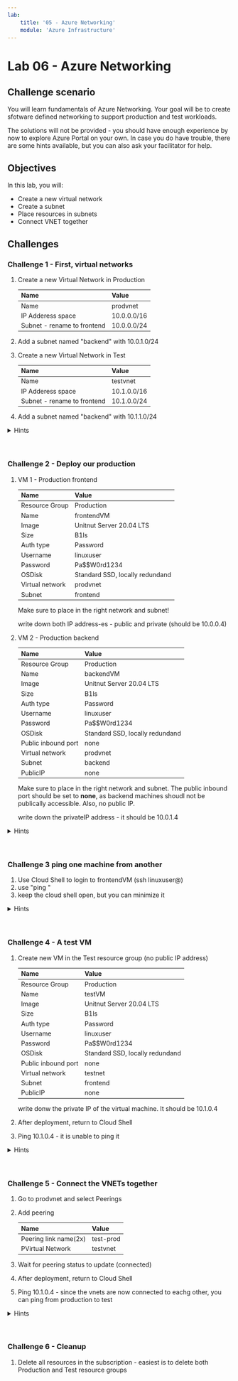 ```yaml
---
lab:
    title: '05 - Azure Networking'
    module: 'Azure Infrastructure'
---
```


# Lab 06 - Azure Networking

## Challenge scenario

You will learn fundamentals of Azure Networking. Your goal will be to create sfotware defined networking to support production and test workloads.

The solutions will not be provided - you should have enough experience by now to explore Azure Portal on your own. In case you do have trouble, there are some hints available, but you can also ask your facilitator for help.

## Objectives

In this lab, you will:

+ Create a new virtual network
+ Create a subnet
+ Place resources in subnets
+ Connect VNET together


## Challenges

### Challenge 1 - First, virtual networks

1. Create a new Virtual Network in Production

    |Name|Value|
    |---|---|
    |Name| prodvnet |
    |IP Adderess space| 10.0.0.0/16 |
    |Subnet - rename to frontend | 10.0.0.0/24 |

1. Add a subnet named "backend" with 10.0.1.0/24 

1. Create a new Virtual Network in Test

    |Name|Value|
    |---|---|
    |Name| testvnet |
    |IP Adderess space| 10.1.0.0/16 |
    |Subnet - rename to frontend | 10.1.0.0/24 |

1. Add a subnet named "backend" with 10.1.1.0/24 



<details>
  <summary markdown="span">Hints</summary>

    ![image](../Images/06_01.png)
    ![image](../Images/06_02.png)

    when creating testvnet, you will need to delete the assigned IP address space first

    ![image](../Images/06_03.png)
    
</details>
<br/><br/>


### Challenge 2 - Deploy our production 

1. VM 1 - Production frontend

    |Name|Value|
    |---|---|
    |Resource Group| Production |
    |Name| frontendVM |
    |Image| Unitnut Server 20.04 LTS |
    |Size| B1ls |
    |Auth type| Password |
    |Username| linuxuser |
    |Password| Pa$$W0rd1234 |
    |OSDisk| Standard SSD, locally redundand |
    |Virtual network| prodvnet |
    |Subnet| frontend |


    Make sure to place in the right network and subnet!

    write down both IP address-es - public and private (should be 10.0.0.4)

1. VM 2 - Production backend

    |Name|Value|
    |---|---|
    |Resource Group| Production |
    |Name| backendVM |
    |Image| Unitnut Server 20.04 LTS |
    |Size| B1ls |
    |Auth type| Password |
    |Username| linuxuser |
    |Password| Pa$$W0rd1234 |
    |OSDisk| Standard SSD, locally redundand |
    |Public inbound port| none |
    |Virtual network| prodvnet |
    |Subnet| backend |
    |PublicIP| none |


    Make sure to place in the right network and subnet. The public inbound port should be set to **none**, as backend machines shoudl not be publically accessible. Also, no public IP.

    write down the privateIP address - it should be 10.0.1.4




<details>
  <summary markdown="span">Hints</summary>

    ![image](../Images/06_04.png)
</details>
<br/><br/>


### Challenge 3 ping one machine from another

1. Use Cloud Shell to login to frontendVM (ssh linuxuser@<public IP>)
1. use "ping <ip of the backendVM>"
1. keep the cloud shell open, but you can minimize it


<details>
  <summary markdown="span">Hints</summary>

    ![image](../Images/06_04.png)
</details>
<br/><br/>

### Challenge 4 - A test VM

1. Create new VM in the Test resource group (no public IP address)

    |Name|Value|
    |---|---|
    |Resource Group| Production |
    |Name| testVM |
    |Image| Unitnut Server 20.04 LTS |
    |Size| B1ls |
    |Auth type| Password |
    |Username| linuxuser |
    |Password| Pa$$W0rd1234 |
    |OSDisk| Standard SSD, locally redundand |
    |Public inbound port| none |
    |Virtual network| testnet |
    |Subnet| frontend |
    |PublicIP| none |

    write donw the private IP of the virtual machine. It should be 10.1.0.4

1. After deployment, return to Cloud Shell
1. Ping 10.1.0.4 - it is unable to ping it

<details>
  <summary markdown="span">Hints</summary>
    ![image](../Images/06_05.png)
</details>
<br/><br/>

### Challenge 5 - Connect the VNETs together

1. Go to prodvnet and select Peerings
1. Add peering 

    |Name|Value|
    |---|---|
    |Peering link name(2x)| test-prod |
    |PVirtual Network| testvnet |

1. Wait for peering status to update (connected)
1. After deployment, return to Cloud Shell
1. Ping 10.1.0.4 - since the vnets are now connected to eachg other, you can ping from production to test

<details>
  <summary markdown="span">Hints</summary>
    ![image](../Images/06_06.png)
</details>
<br/><br/>


### Challenge 6 - Cleanup

1. Delete all resources in the subscription - easiest is to delete both Production and Test resource groups


